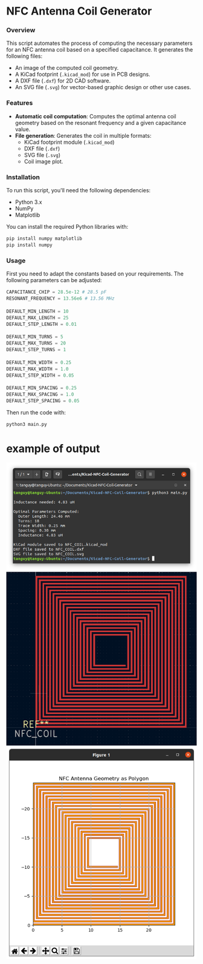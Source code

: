 # NFC Antenna Coil Generator

### Overview
This script automates the process of computing the necessary parameters for an NFC antenna coil based on a specified capacitance. It generates the following files:
- An image of the computed coil geometry.
- A KiCad footprint (`.kicad_mod`) for use in PCB designs.
- A DXF file (`.dxf`) for 2D CAD software.
- An SVG file (`.svg`) for vector-based graphic design or other use cases.

### Features
- **Automatic coil computation**: Computes the optimal antenna coil geometry based on the resonant frequency and a given capacitance value.
- **File generation**: Generates the coil in multiple formats:
  - KiCad footprint module (`.kicad_mod`)
  - DXF file (`.dxf`)
  - SVG file (`.svg`)
  - Coil image plot.

### Installation
To run this script, you'll need the following dependencies:
- Python 3.x
- NumPy
- Matplotlib

You can install the required Python libraries with:

```bash
pip install numpy matplotlib
pip install numpy
```

### Usage
First you need to adapt the constants based on your requirements. The following parameters can be adjusted:
```Python
CAPACITANCE_CHIP = 28.5e-12 # 28.5 pF
RESONANT_FREQUENCY = 13.56e6 # 13.56 MHz

DEFAULT_MIN_LENGTH = 10
DEFAULT_MAX_LENGTH = 25
DEFAULT_STEP_LENGTH = 0.01

DEFAULT_MIN_TURNS = 5
DEFAULT_MAX_TURNS = 20
DEFAULT_STEP_TURNS = 1

DEFAULT_MIN_WIDTH = 0.25
DEFAULT_MAX_WIDTH = 1.0
DEFAULT_STEP_WIDTH = 0.05

DEFAULT_MIN_SPACING = 0.25
DEFAULT_MAX_SPACING = 1.0
DEFAULT_STEP_SPACING = 0.05
```
Then run the code with:
```bash
python3 main.py
```

# example of output
![Bash output](img/bash.png)
![KiCad footprint](img/kicad.png)
![MatplotLib](img/matplotlib.png)

